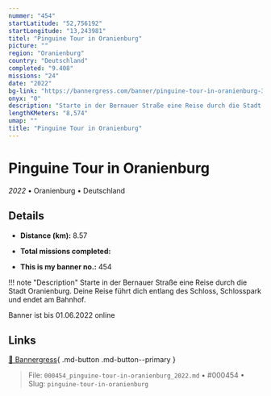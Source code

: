 ```yaml
---
nummer: "454"
startLatitude: "52,756192"
startLongitude: "13,243981"
titel: "Pinguine Tour in Oranienburg"
picture: ""
region: "Oranienburg"
country: "Deutschland"
completed: "9.408"
missions: "24"
date: "2022"
bg-link: "https://bannergress.com/banner/pinguine-tour-in-oranienburg-3f42"
onyx: "0"
description: "Starte in der Bernauer Straße eine Reise durch die Stadt Oranienburg. Deine Reise führt dich entlang des Schloss, Schlosspark und endet am Bahnhof.\n\nBanner ist bis 01.06.2022 online"
lengthKMeters: "8,574"
umap: ""
title: "Pinguine Tour in Oranienburg"
---
```

# Pinguine Tour in Oranienburg

*2022* • Oranienburg • Deutschland



## Details
- **Distance (km):** 8.57

- **Total missions completed:** 
- **This is my banner no.:** 454


!!! note "Description"
    Starte in der Bernauer Straße eine Reise durch die Stadt Oranienburg. Deine Reise führt dich entlang des Schloss, Schlosspark und endet am Bahnhof.

Banner ist bis 01.06.2022 online



## Links
[🔗 Bannergress](https://bannergress.com/banner/pinguine-tour-in-oranienburg-3f42){ .md-button .md-button--primary }



> File: `000454_pinguine-tour-in-oranienburg_2022.md` • #000454 • Slug: `pinguine-tour-in-oranienburg`
